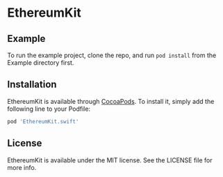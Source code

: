 # EthereumKit

## Example

To run the example project, clone the repo, and run `pod install` from the Example directory first.

## Installation

EthereumKit is available through [CocoaPods](https://cocoapods.org). To install
it, simply add the following line to your Podfile:

```ruby
pod 'EthereumKit.swift'
```

## License

EthereumKit is available under the MIT license. See the LICENSE file for more info.

